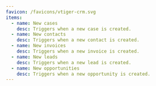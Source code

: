 ```yaml
---
favicon: /favicons/vtiger-crm.svg
items:
  - name: New cases
    desc: Triggers when a new case is created.
  - name: New contacts
    desc: Triggers when a new contact is created.
  - name: New invoices
    desc: Triggers when a new invoice is created.
  - name: New leads
    desc: Triggers when a new lead is created.
  - name: New opportunities
    desc: Triggers when a new opportunity is created.
---
```


<script setup>
  import CustomListing from '../../components/CustomListing.vue'
</script>

<CustomListing />
